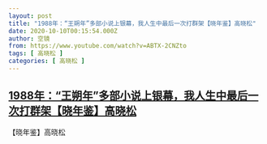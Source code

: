 ```yaml
---
layout: post
title: "1988年：“王朔年”多部小说上银幕，我人生中最后一次打群架【晓年鉴】高晓松"
date: 2020-10-10T00:15:54.000Z
author: 空镜
from: https://www.youtube.com/watch?v=ABTX-2CNZto
tags: [ 高晓松 ]
categories: [ 高晓松 ]
---
```

<!--1602288954000-->
[1988年：“王朔年”多部小说上银幕，我人生中最后一次打群架【晓年鉴】高晓松](https://www.youtube.com/watch?v=ABTX-2CNZto)
------

<div>
【晓年鉴】高晓松
</div>
